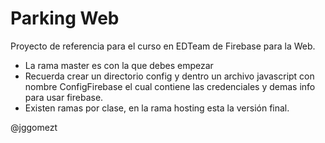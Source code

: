 # Parking Web
Proyecto de referencia para el curso en EDTeam de Firebase para la Web.
- La rama master es con la que debes empezar
- Recuerda crear un directorio config y dentro un archivo javascript con nombre ConfigFirebase el cual contiene las credenciales y demas info para usar firebase.
- Existen ramas por clase, en la rama hosting esta la versión final.

@jggomezt
